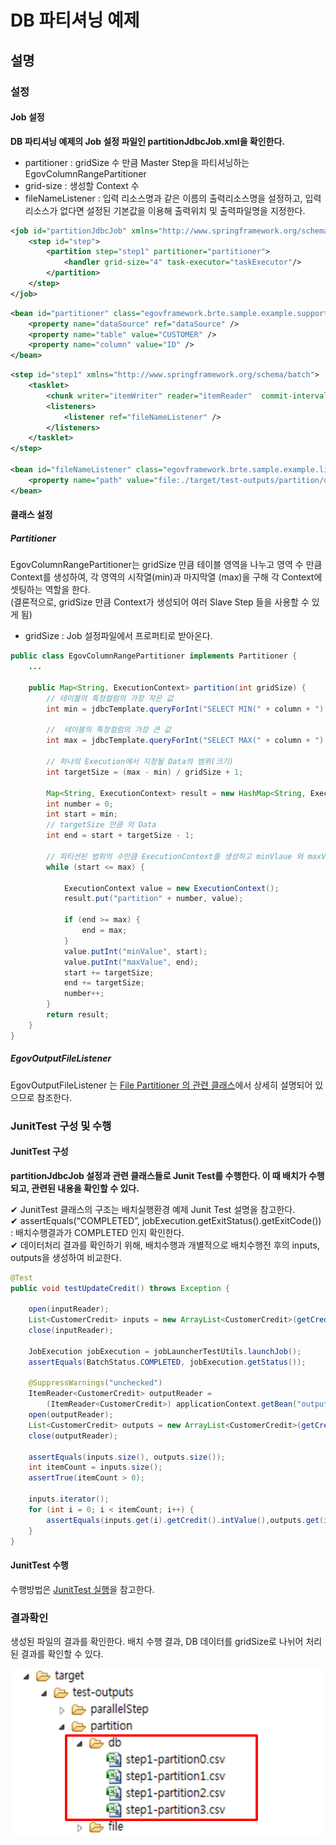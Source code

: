 # DB 파티셔닝 예제

## 설명

### 설정

#### Job 설정

**DB 파티셔닝 예제의 Job 설정 파일인 partitionJdbcJob.xml을 확인한다.**

- partitioner : gridSize 수 만큼 Master Step을 파티셔닝하는 EgovColumnRangePartitioner
- grid-size : 생성할 Context 수
- fileNameListener : 입력 리소스명과 같은 이름의 출력리소스명을 설정하고, 입력 리소스가 없다면 설정된 기본값을 이용해 출력위치 및 출력파일명을 지정한다.

```xml
<job id="partitionJdbcJob" xmlns="http://www.springframework.org/schema/batch">
	<step id="step">
		<partition step="step1" partitioner="partitioner">
			<handler grid-size="4" task-executor="taskExecutor"/>
		</partition>
	</step>
</job>
```

```xml
<bean id="partitioner" class="egovframework.brte.sample.example.support.EgovColumnRangePartitioner">
	<property name="dataSource" ref="dataSource" />
	<property name="table" value="CUSTOMER" />
	<property name="column" value="ID" />
</bean>
```

```xml
<step id="step1" xmlns="http://www.springframework.org/schema/batch">
	<tasklet>
		<chunk writer="itemWriter" reader="itemReader"  commit-interval="5" />
		<listeners>
			<listener ref="fileNameListener" />
		</listeners>
	</tasklet>
</step>
 
<bean id="fileNameListener" class="egovframework.brte.sample.example.listener.EgovOutputFileListener" scope="step">
	<property name="path" value="file:./target/test-outputs/partition/db/" />
</bean>
```

#### 클래스 설정

##### Partitioner

EgovColumnRangePartitioner는 gridSize 만큼 테이블 영역을 나누고 영역 수 만큼 Context를 생성하여, 각 영역의 시작열(min)과 마지막열 (max)을 구해 각 Context에 셋팅하는 역할을 한다.   
(결론적으로, gridSize 만큼 Context가 생성되어 여러 Slave Step 들을 사용할 수 있게 됨)

- gridSize : Job 설정파일에서 프로퍼티로 받아온다.

```java
public class EgovColumnRangePartitioner implements Partitioner {
	...
 
	public Map<String, ExecutionContext> partition(int gridSize) {
		// 테이블의 특정컬럼의 가장 작은 값
		int min = jdbcTemplate.queryForInt("SELECT MIN(" + column + ") from " + table);
 
		//  테이블의 특정컬럼의 가장 큰 값
		int max = jdbcTemplate.queryForInt("SELECT MAX(" + column + ") from " + table);
 
		// 하나의 Execution에서 지정될 Data의 범위(크기)
		int targetSize = (max - min) / gridSize + 1;
 
		Map<String, ExecutionContext> result = new HashMap<String, ExecutionContext>();
		int number = 0;
		int start = min;
		// targetSize 만큼 의 Data
		int end = start + targetSize - 1;
 
		// 파티션된 범위의 수만큼 ExecutionContext를 생성하고 minVlaue 와 maxValue를 셋팅 
		while (start <= max) {
 
			ExecutionContext value = new ExecutionContext();
			result.put("partition" + number, value);
 
			if (end >= max) {
				end = max;
			}
			value.putInt("minValue", start);
			value.putInt("maxValue", end);
			start += targetSize;
			end += targetSize;
			number++;
		}
		return result;
	}
}
```

##### EgovOutputFileListener

EgovOutputFileListener 는 [File Partitioner 의 관련 클래스]()에서 상세히 설명되어 있으므로 참조한다.

### JunitTest 구성 및 수행

#### JunitTest 구성

**partitionJdbcJob 설정과 관련 클래스들로 Junit Test를 수행한다. 이 때 배치가 수행되고, 관련된 내용을 확인할 수 있다.**

✔ JunitTest 클래스의 구조는 배치실행환경 예제 Junit Test 설명을 참고한다.  
✔ assertEquals(“COMPLETED”, jobExecution.getExitStatus().getExitCode()) : 배치수행결과가 COMPLETED 인지 확인한다.  
✔ 데이터처리 결과를 확인하기 위해, 배치수행과 개별적으로 배치수행전 후의 inputs, outputs을 생성하여 비교한다.  

```java
@Test
public void testUpdateCredit() throws Exception {
 
	open(inputReader);
	List<CustomerCredit> inputs = new ArrayList<CustomerCredit>(getCredits(inputReader));
	close(inputReader);
 
	JobExecution jobExecution = jobLauncherTestUtils.launchJob();
	assertEquals(BatchStatus.COMPLETED, jobExecution.getStatus());
 
	@SuppressWarnings("unchecked")
	ItemReader<CustomerCredit> outputReader = 
		(ItemReader<CustomerCredit>) applicationContext.getBean("outputTestReader");
	open(outputReader);
	List<CustomerCredit> outputs = new ArrayList<CustomerCredit>(getCredits(outputReader));
	close(outputReader);
 
	assertEquals(inputs.size(), outputs.size());
	int itemCount = inputs.size();
	assertTrue(itemCount > 0);
 
	inputs.iterator();
	for (int i = 0; i < itemCount; i++) {
		assertEquals(inputs.get(i).getCredit().intValue(),outputs.get(i).getCredit().intValue());
	}
}
```

#### JunitTest 수행

수행방법은 [JunitTest 실행](https://www.egovframe.go.kr/wiki/doku.php?id=egovframework:dev2:tst:test_case#test_case_%EC%8B%A4%ED%96%89)을 참고한다.


### 결과확인

생성된 파일의 결과를 확인한다.
배치 수행 결과, DB 데이터를 gridSize로 나뉘어 처리된 결과를 확인할 수 있다.

 ![dbpartition1](./images/dbpartition1.png)


